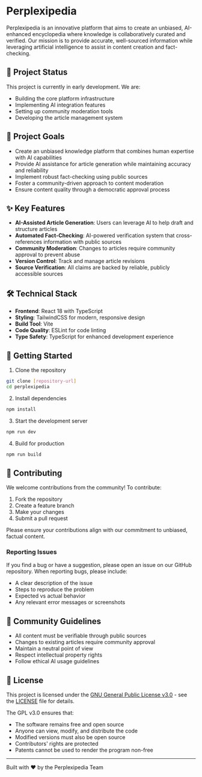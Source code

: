 # Perplexipedia

Perplexipedia is an innovative platform that aims to create an unbiased, AI-enhanced encyclopedia where knowledge is collaboratively curated and verified. Our mission is to provide accurate, well-sourced information while leveraging artificial intelligence to assist in content creation and fact-checking.

## 🌟 Project Status

This project is currently in early development. We are:
- Building the core platform infrastructure
- Implementing AI integration features
- Setting up community moderation tools
- Developing the article management system

## 🎯 Project Goals

- Create an unbiased knowledge platform that combines human expertise with AI capabilities
- Provide AI assistance for article generation while maintaining accuracy and reliability
- Implement robust fact-checking using public sources
- Foster a community-driven approach to content moderation
- Ensure content quality through a democratic approval process

## ✨ Key Features

- **AI-Assisted Article Generation**: Users can leverage AI to help draft and structure articles
- **Automated Fact-Checking**: AI-powered verification system that cross-references information with public sources
- **Community Moderation**: Changes to articles require community approval to prevent abuse
- **Version Control**: Track and manage article revisions
- **Source Verification**: All claims are backed by reliable, publicly accessible sources

## 🛠️ Technical Stack

- **Frontend**: React 18 with TypeScript
- **Styling**: TailwindCSS for modern, responsive design
- **Build Tool**: Vite
- **Code Quality**: ESLint for code linting
- **Type Safety**: TypeScript for enhanced development experience

## 🚀 Getting Started

1. Clone the repository
```bash
git clone [repository-url]
cd perplexipedia
```

2. Install dependencies
```bash
npm install
```

3. Start the development server
```bash
npm run dev
```

4. Build for production
```bash
npm run build
```

## 🤝 Contributing

We welcome contributions from the community! To contribute:

1. Fork the repository
2. Create a feature branch
3. Make your changes
4. Submit a pull request

Please ensure your contributions align with our commitment to unbiased, factual content.

### Reporting Issues
If you find a bug or have a suggestion, please open an issue on our GitHub repository. When reporting bugs, please include:
- A clear description of the issue
- Steps to reproduce the problem
- Expected vs actual behavior
- Any relevant error messages or screenshots

## 📜 Community Guidelines

- All content must be verifiable through public sources
- Changes to existing articles require community approval
- Maintain a neutral point of view
- Respect intellectual property rights
- Follow ethical AI usage guidelines

## 📝 License

This project is licensed under the [GNU General Public License v3.0](https://www.gnu.org/licenses/gpl-3.0.en.html) - see the [LICENSE](LICENSE) file for details.

The GPL v3.0 ensures that:
- The software remains free and open source
- Anyone can view, modify, and distribute the code
- Modified versions must also be open source
- Contributors' rights are protected
- Patents cannot be used to render the program non-free


---

Built with ❤️ by the Perplexipedia Team
